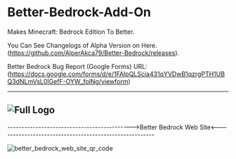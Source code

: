 # Better-Bedrock-Add-On
Makes Minecraft: Bedrock Edition To Better.


You Can See Changelogs of Alpha Version on Here.
(https://github.com/AlperAkca79/Better-Bedrock/releases).

Better Bedrock Bug Report (Google Forms)
URL: (https://docs.google.com/forms/d/e/1FAIpQLScia431qYVDwB1qzrgPTH1UBQ3dNLmVsL0lGefF-OYW_folNg/viewform)

------------------------------------------------------------------------------------------------------------------------------------------
![Full Logo](https://user-images.githubusercontent.com/91411319/185792926-22a84748-325a-4907-8b02-df81053e8621.png)
------------------------------------------------------------------------------------------------------------------------------------------

-------------------------------------------->Better Bedrock Web Site<-------------------------------------------------------

   ![better_bedrock_web_site_qr_code](https://user-images.githubusercontent.com/91411319/181512461-c7806089-b1f9-4f78-ab47-fe9dbacd0fb2.png)
